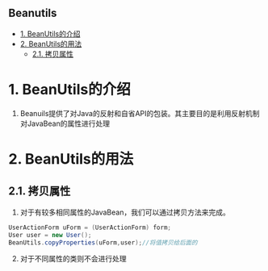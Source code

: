 Beanutils
---

<!-- TOC -->

- [1. BeanUtils的介绍](#1-beanutils的介绍)
- [2. BeanUtils的用法](#2-beanutils的用法)
  - [2.1. 拷贝属性](#21-拷贝属性)

<!-- /TOC -->

# 1. BeanUtils的介绍
1. Beanuils提供了对Java的反射和自省API的包装。其主要目的是利用反射机制对JavaBean的属性进行处理

# 2. BeanUtils的用法

## 2.1. 拷贝属性
1. 对于有较多相同属性的JavaBean，我们可以通过拷贝方法来完成。
```java
UserActionForm uForm = (UserActionForm) form;
User user = new User();
BeanUtils.copyProperties(uForm,user);//将值拷贝给后面的
```

2. 对于不同属性的类则不会进行处理